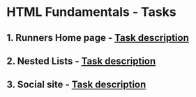 # HTML Fundamentals - Tasks

## 1. Runners Home page - [Task description](tasks-descriptions/01-runners-home-page.md)
## 2. Nested Lists - [Task description](tasks-descriptions/02-nested-lists.md)
## 3. Social site - [Task description](tasks-descriptions/03-social-site.md)
